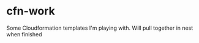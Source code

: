 # cfn-work

Some Cloudformation templates I'm playing with.
Will pull together in nest when finished
